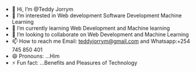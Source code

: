 - 👋 Hi, I’m @Teddy Jorrym
- 👀 I’m interested in Web development Software Development Machine Learning 
- 🌱 I’m currently learning Web Development and Machine learning
- 💞️ I’m looking to collaborate on Web Development and Machine Learning
- 📫 How to reach me Email: teddyjorrym@gmail.com and Whatsapp:+254 745 850 401
- 😄 Pronouns: ...Him
- ⚡ Fun fact: ...Benefits and Pleasures of Technology

<!---
Teddy369oballa/Teddy369oballa is a ✨ special ✨ repository because its `README.md` (this file) appears on your GitHub profile.
You can click the Preview link to take a look at your changes.
--->
